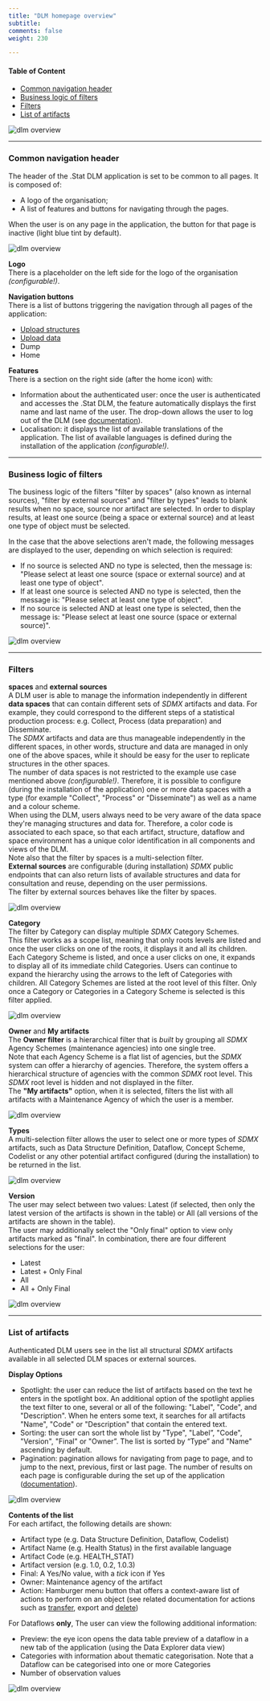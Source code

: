 ```yaml
---
title: "DLM homepage overview"
subtitle: 
comments: false
weight: 230

---
```


#### Table of Content
- [Common navigation header](#common-navigation-header)
- [Business logic of filters](#business-logic-of-filters)
- [Filters](#filters)
- [List of artifacts](#list-of-artifacts)


![dlm overview](/using-dlm/files/dlm-overview-1.png)

---

### Common navigation header

The header of the .Stat DLM application is set to be common to all pages. It is composed of:
* A logo of the organisation;
* A list of features and buttons for navigating through the pages.  

When the user is on any page in the application, the button for that page is inactive (light blue tint by default).

![dlm overview](/using-dlm/files/dlm-overview-1bis.png)

**Logo**  
There is a placeholder on the left side for the logo of the organisation *(configurable!)*.  

**Navigation buttons**  
There is a list of buttons triggering the navigation through all pages of the application:
* [Upload structures](/using-dlm/upload-structure/)
* [Upload data](/using-dlm/upload-data/)
* Dump
* Home

**Features**  
There is a section on the right side (after the home icon) with:
* Information about the authenticated user: once the user is authenticated and accesses the .Stat DLM, the feature automatically displays the first name and last name of the user. The drop-down allows the user to log out of the DLM (see [documentation](/using-dlm/log-in-dlm/)).
* Localisation: it displays the list of available translations of the application. The list of available languages is defined during the installation of the application *(configurable!)*.

---

### Business logic of filters

The business logic of the filters "filter by spaces" (also known as internal sources), "filter by external sources" and "filter by types" leads to blank results when no space, source nor artifact are selected. In order to display results, at least one source (being a space or external source) and at least one type of object must be selected.

In the case that the above selections aren't made, the following messages are displayed to the user, depending on which selection is required:
* If no source is selected AND no type is selected, then the message is: "Please select at least one source (space or external source) and at least one type of object".
* If at least one source is selected AND no type is selected, then the message is: "Please select at least one type of object".
* If no source is selected AND at least one type is selected, then the message is: "Please select at least one source (space or external source)".

![dlm overview](/using-dlm/files/dlm-overview-2.png)

---

### Filters
**spaces** and **external sources**  
A DLM user is able to manage the information independently in different **data spaces** that can contain different sets of *SDMX* artifacts and data. For example, they could correspond to the different steps of a statistical production process: e.g. Collect, Process (data preparation) and Disseminate.  
The *SDMX* artifacts and data are thus manageable independently in the different spaces, in other words, structure and data are managed in only one of the above spaces, while it should be easy for the user to replicate structures in the other spaces.  
The number of data spaces is not restricted to the example use case mentioned above *(configurable!)*. Therefore, it is possible to configure (during the installation of the application) one or more data spaces with a type (for example "Collect", "Process" or "Disseminate") as well as a name and a colour scheme.  
When using the DLM, users always need to be very aware of the data space they're managing structures and data for. Therefore, a color code is associated to each space, so that each artifact, structure, dataflow and space environment has a unique color identification in all components and views of the DLM.  
Note also that the filter by spaces is a multi-selection filter.  
**External sources** are configurable (during installation) *SDMX* public endpoints that can also return lists of available structures and data for consultation and reuse, depending on the user permissions.  
The filter by external sources behaves like the filter by spaces.

![dlm overview](/using-dlm/files/dlm-overview-3.png)

**Category**  
The filter by Category can display multiple *SDMX* Category Schemes.  
This filter works as a scope list, meaning that only roots levels are listed and once the user clicks on one of the roots, it displays it and all its children.
Each Category Scheme is listed, and once a user clicks on one, it expands to display all of its immediate child Categories. Users can continue to expand the hierarchy using the arrows to the left of Categories with children.
All Category Schemes are listed at the root level of this filter. Only once a Category or Categories in a Category Scheme is selected is this filter applied.

![dlm overview](/using-dlm/files/dlm-overview-4.png)

**Owner** and **My artifacts**  
The **Owner filter** is a hierarchical filter that is *built* by grouping all *SDMX* Agency Schemes (maintenance agencies) into one single tree.  
Note that each Agency Scheme is a flat list of agencies, but the *SDMX* system can offer a hierarchy of agencies. Therefore, the system offers a hierarchical structure of agencies with the common *SDMX* root level. This *SDMX* root level is hidden and not displayed in the filter.  
The **"My artifacts"** option, when it is selected, filters the list with all artifacts with a Maintenance Agency of which the user is a member.

![dlm overview](/using-dlm/files/dlm-overview-5.png)

**Types**  
A multi-selection filter allows the user to select one or more types of *SDMX* artifacts, such as Data Structure Definition, Dataflow, Concept Scheme, Codelist or any other potential artifact configured (during the installation) to be returned in the list.  

![dlm overview](/using-dlm/files/dlm-overview-6.png)

**Version**  
The user may select between two values: Latest (if selected, then only the latest version of the artifacts is shown in the table) or All (all versions of the artifacts are shown in the table).  
The user may additionally select the "Only final" option to view only artifacts marked as "final". In combination, there are four different selections for the user:
* Latest
* Latest + Only Final
* All
* All + Only Final

![dlm overview](/using-dlm/files/dlm-overview-7.png)

---

### List of artifacts
Authenticated DLM users see in the list all structural *SDMX* artifacts available in all selected DLM spaces or external sources.  

**Display Options**  
*  Spotlight: the user can reduce the list of artifacts based on the text he enters in the spotlight box. An additional option of the spotlight applies the text filter to one, several or all of the following: "Label", "Code", and "Description".
When he enters some text, it searches for all artifacts "Name", "Code" or "Description" that contain the entered text.
* Sorting: the user can sort the whole list by "Type", "Label”, "Code", "Version", "Final" or "Owner”. The list is sorted by “Type” and "Name" ascending by default.
* Pagination: pagination allows for navigating from page to page, and to jump to the next, previous, first or last page. The number of results on each page is configurable during the set up of the application ([documentation](/configurations/dlm-configuration/)).

![dlm overview](/using-dlm/files/dlm-overview-8.png)

**Contents of the list**  
For each artifact, the following details are shown:
* Artifact type (e.g. Data Structure Definition, Dataflow, Codelist)
* Artifact Name (e.g. Health Status) in the first available language
* Artifact Code (e.g. HEALTH_STAT)
* Artifact version (e.g. 1.0, 0.2, 1.0.3)
* Final: A Yes/No value, with a *tick* icon if Yes
* Owner: Maintenance agency of the artifact
* Action: Hamburger menu button that offers a context-aware list of actions to perform on an object (see related documentation for actions such as [transfer](/using-dlm/copy-data.md), export and [delete](/using-dlm/delete-data-structures.md))

For Dataflows **only**, The user can view the following additional information:
* Preview: the eye icon opens the data table preview of a dataflow in a new tab of the application (using the Data Explorer data view)
* Categories with information about thematic categorisation. Note that a Dataflow can be categorised into one or more Categories
* Number of observation values

![dlm overview](/using-dlm/files/dlm-overview-9.png)
